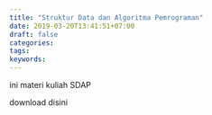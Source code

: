 ```yaml
---
title: "Struktur Data dan Algoritma Pemrograman"
date: 2019-03-20T13:41:51+07:00
draft: false
categories:
tags:
keywords:
---
```


ini materi kuliah SDAP

<!--more-->

download disini